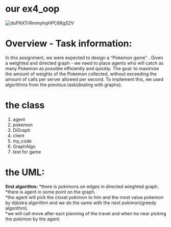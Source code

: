 #  our ex4_oop


![duFNXTrRmmyhqHPC88gS2V](https://user-images.githubusercontent.com/93703549/148675134-ea5492d1-4c25-44ea-9e1c-bdb17cbc93af.jpg)



# Overview - Task information:
In this assignment, we were expected to design a “Pokemon game” .
Given a weighted and directed graph - we need to place agents who will catch as many Pokemon as possible efficiently and quickly.
The goal: to maximize the amount of weights of the Pokemon collected, without exceeding the amount of calls per server allowed per second. To implement this, we used algorithms from the previous task(dealing with graphs).

# the class
1) agent
2) pokemon
3) DiGraph
4) client
5) my_code
6) GraphAlgo
7) test for game

# the UML:


**first algorithm:**
*there is pokimons on edges in directed wieghted graph.\
*there is agent in some point on the graph.\
*the agent will pick the closet pokimon to him and the most value pokemon by dijkstra algorithm and we do the same with the next pokimon(greedy algorithm).\
*we will call move after eact planning of the travel and when he near picking the pokimon by the agent.
